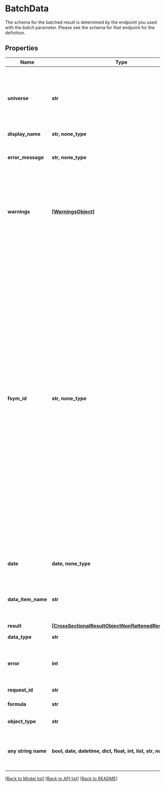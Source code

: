 # BatchData

The schema for the batched result is determined by the endpoint you used with the _batch_ parameter. Please see the schema for that endpoint for the definition. 

## Properties
Name | Type | Description | Notes
------------ | ------------- | ------------- | -------------
**universe** | **str** | If &#x60;universe&#x60; is submitted instead of &#x60;ids&#x60;, then the universe attribute will display the universe expression requested. | [optional] 
**display_name** | **str, none_type** | Display Name. | [optional] 
**error_message** | **str, none_type** | If error is non-zero, errorMessage will display the Screening formula error. | [optional] 
**warnings** | [**[WarningsObject]**](WarningsObject.md) | Screening formula warnings. This attribute is only displayed if warnings are generated in the execution of the Screening formula. | [optional] 
**fsym_id** | **str, none_type** | The **fsymId** field returned is the FactSet Default Permanent Identifier for the &#x60;requestId&#x60;. For all supported &#x60;requestId&#x60; symbol types, the &#x60;fsymId&#x60; parameter will return the Regional Level PermId &#39;-R&#39; which identifies the security’s best regional security data series per currency. Currently, the fsymId parameter only supports equities. Accepted &#x60;requestId&#x60; symbol types include all FactSet Permanent Identifiers types, CUSIP, SEDOL, ISIN, and Tickers. Further documentation can be found at this [Online Assistant attachment](https://oa.apps.factset.com/cms/oaAttachment/64c3213a-f415-4c27-a336-92c73a72deed/24881). Included only if the &#x60;fsymId&#x60; parameter is set to Y.  | [optional] 
**date** | **date, none_type** | Date associated with FQL formula. | [optional] 
**data_item_name** | **str** | Name of data item (requestId, requested Screening formula, or fsymId) | [optional] 
**result** | [**[CrossSectionalResultObjectNonflattenedResultAttribute]**](CrossSectionalResultObjectNonflattenedResultAttribute.md) |  | [optional] 
**data_type** | **str** | Data type of the data item | [optional] 
**error** | **int** | Data item error indicator.  * Zero – success  * Non-zero – failure  | [optional] 
**request_id** | **str** | Identifier requested. | [optional] 
**formula** | **str** | FQL formula requested. | [optional] 
**object_type** | **str** | Type of object returned in &#x60;result&#x60; | [optional] 
**any string name** | **bool, date, datetime, dict, float, int, list, str, none_type** | any string name can be used but the value must be the correct type | [optional]

[[Back to Model list]](../README.md#documentation-for-models) [[Back to API list]](../README.md#documentation-for-api-endpoints) [[Back to README]](../README.md)


